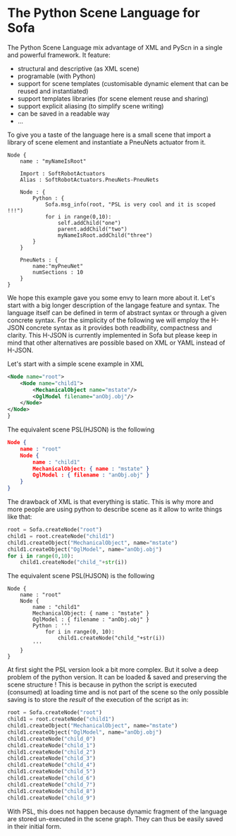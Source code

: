 The Python Scene Language for Sofa 
===========
The Python Scene Language mix advantage of XML and PyScn in a single and powerful framework. 
It feature:
- structural and descriptive (as XML scene)
- programable (with Python)
- support for scene templates (customisable dynamic element that can be reused and instantiated)
- support templates libraries (for scene element reuse and sharing)
- support explicit aliasing (to simplify scene writing)
- can be saved in a readable way
- ...

To give you a taste of the language here is a small scene that import a library of scene element and instantiate 
a PneuNets actuator from it.

```hjson
Node {
	name : "myNameIsRoot"

	Import : SoftRobotActuators
	Alias : SoftRobotActuators.PneuNets-PneuNets

	Node : {
		Python : {
			Sofa.msg_info(root, "PSL is very cool and it is scoped !!!")
			for i in range(0,10):
				self.addChild("one")
				parent.addChild("two")
				myNameIsRoot.addChild("three")
		}
	}

	PneuNets : { 
		name:"myPneuNet" 
		numSections : 10
	}
}
```

We hope this example gave you some envy to learn more about it. Let's start with a big longer description of the langage feature and syntax. The language itself can be defined in term of abstract syntax or through a given concrete syntax. For the simplicity of the following we will employ the H-JSON concrete syntax as it provides both readbility, compactness and clarity. This H-JSON is currently implemented in Sofa but please keep in mind that other alternatives are possible based on XML or YAML instead of H-JSON. 

Let's start with a simple scene example in XML
```xml
<Node name="root">
	<Node name="child1">
		<MechanicalObject name="mstate"/> 
		<OglModel filename="anObj.obj"/> 
	</Node>
</Node>
}
```

The equivalent scene PSL(HJSON) is the following 
```json
Node {
	name : "root"
	Node {
		name : "child1"
		MechanicalObject: { name : "mstate" }
		OglModel : { filename : "anObj.obj" }
	}
}
```

The drawback of XML is that everything is static. This is why more and more people are using python to describe scene as it allow
 to write things like that: 
```python
root = Sofa.createNode("root")
child1 = root.createNode("child1")
child1.createObject("MechanicalObject", name="mstate")
child1.createObject("OglModel", name="anObj.obj") 
for i in range(0,10):
	child1.createNode("child_"+str(i))
```

The equivalent scene PSL(HJSON) is the following 
```hjson
Node {
	name : "root"
	Node {
		name : "child1"
		MechanicalObject: { name : "mstate" }
		OglModel : { filename : "anObj.obj" }
		Python : '''
			for i in range(0, 10):
				child1.createNode("child_"+str(i))
		'''
	}
}
```

At first sight the PSL version look a bit more complex. But it solve a deep problem of the python version. It can be loaded & saved and preserving the scene structure ! 
This is because in python the script is executed (consumed) at loading time and is not part of the scene so the only possible saving is to 
store the *result* of the execution of the script as in: 
```python
root = Sofa.createNode("root")
child1 = root.createNode("child1")
child1.createObject("MechanicalObject", name="mstate")
child1.createObject("OglModel", name="anObj.obj") 
child1.createNode("child_0")
child1.createNode("child_1")
child1.createNode("child_2")
child1.createNode("child_3")
child1.createNode("child_4")
child1.createNode("child_5")
child1.createNode("child_6")
child1.createNode("child_7")
child1.createNode("child_8")
child1.createNode("child_9")
```

With PSL, this does not happen because dynamic fragment of the language are stored un-executed in the scene graph. They can thus be easily saved in their initial form. 




